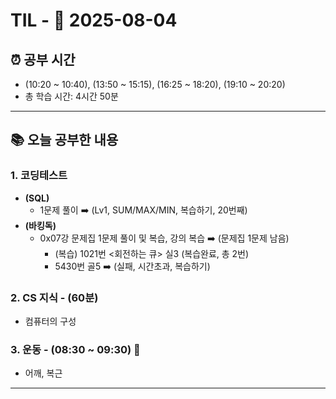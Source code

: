 # TIL - 📅 2025-08-04

## ⏰ 공부 시간
- (10:20 ~ 10:40), (13:50 ~ 15:15), (16:25 ~ 18:20), (19:10 ~ 20:20)
- 총 학습 시간: 4시간 50분

---

## 📚 오늘 공부한 내용
### 1. 코딩테스트
- **(SQL)**
  - 1문제 풀이 ➡️ (Lv1, SUM/MAX/MIN, 복습하기, 20번째)
- **(바킹독)**
  - 0x07강 문제집 1문제 풀이 및 복습, 강의 복습 ➡️ (문제집 1문제 남음)
    - (복습) 1021번 <회전하는 큐> 실3 (복습완료, 총 2번)
    - 5430번 <AC> 골5 ➡️ (실패, 시간초과, 복습하기)

### 2. CS 지식 - (60분)
- 컴퓨터의 구성

### 3. 운동 - (08:30 ~ 09:30) 👟
- 어깨, 복근

---
